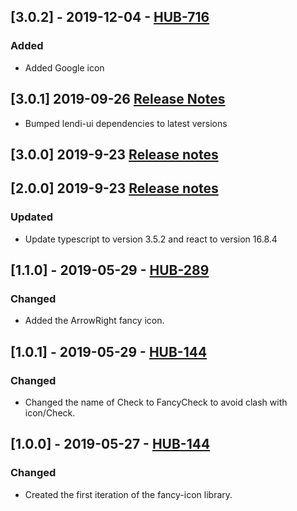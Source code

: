 ## [3.0.2] - 2019-12-04 - [HUB-716](https://creditandfinance.atlassian.net/browse/HUB-716)
### Added
- Added Google icon

## [3.0.1] 2019-09-26 [Release Notes](https://creditandfinance.atlassian.net/wiki/spaces/HUB/pages/803930391/Upcoming+Major+Changes)
- Bumped lendi-ui dependencies to latest versions

## [3.0.0] 2019-9-23 [Release notes](https://creditandfinance.atlassian.net/wiki/spaces/HUB/pages/803930391/Upcoming+Major+Changes)

## [2.0.0] 2019-9-23 [Release notes](https://creditandfinance.atlassian.net/wiki/spaces/HUB/pages/803930391/Upcoming+Major+Changes)
### Updated 
- Update typescript to version 3.5.2 and react to version 16.8.4

## [1.1.0] - 2019-05-29 - [HUB-289](https://creditandfinance.atlassian.net/browse/HUB-289)
### Changed
- Added the ArrowRight fancy icon.

## [1.0.1] - 2019-05-29 - [HUB-144](https://creditandfinance.atlassian.net/browse/HUB-144)
### Changed
- Changed the name of Check to FancyCheck to avoid clash with icon/Check.

## [1.0.0] - 2019-05-27 - [HUB-144](https://creditandfinance.atlassian.net/browse/HUB-144)
### Changed
- Created the first iteration of the fancy-icon library.
